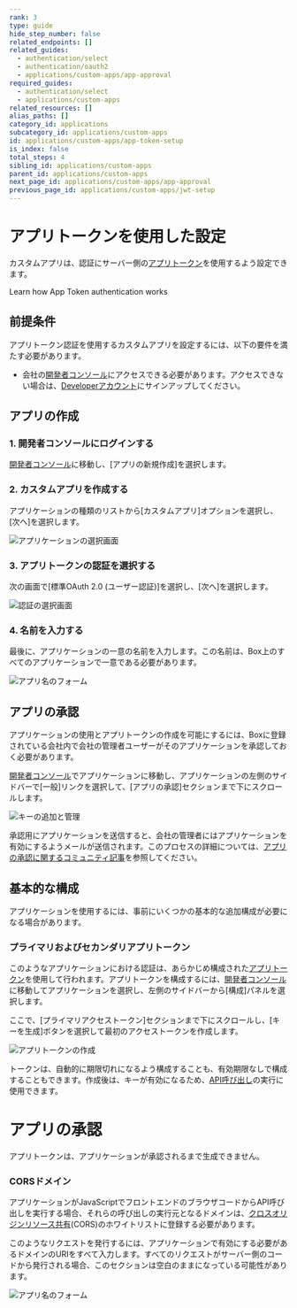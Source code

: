 ```yaml
---
rank: 3
type: guide
hide_step_number: false
related_endpoints: []
related_guides:
  - authentication/select
  - authentication/oauth2
  - applications/custom-apps/app-approval
required_guides:
  - authentication/select
  - applications/custom-apps
related_resources: []
alias_paths: []
category_id: applications
subcategory_id: applications/custom-apps
id: applications/custom-apps/app-token-setup
is_index: false
total_steps: 4
sibling_id: applications/custom-apps
parent_id: applications/custom-apps
next_page_id: applications/custom-apps/app-approval
previous_page_id: applications/custom-apps/jwt-setup
---
```

# アプリトークンを使用した設定

カスタムアプリは、認証にサーバー側の[アプリトークン][app-token]を使用するよう設定できます。

<CTA to="g://authentication/app-token">
Learn how App Token authentication works

</CTA>

## 前提条件

アプリトークン認証を使用するカスタムアプリを設定するには、以下の要件を満たす必要があります。

* 会社の[開発者コンソール][devconsole]にアクセスできる必要があります。アクセスできない場合は、[Developerアカウント][devaccount]にサインアップしてください。

## アプリの作成

### 1. 開発者コンソールにログインする

[開発者コンソール][devconsole]に移動し、\[アプリの新規作成]を選択します。

### 2. カスタムアプリを作成する

アプリケーションの種類のリストから\[カスタムアプリ]オプションを選択し、\[次へ]を選択します。

<ImageFrame border>

![アプリケーションの選択画面](../images/app-types.png)

</ImageFrame>

### 3. アプリトークンの認証を選択する

次の画面で\[標準OAuth 2.0 (ユーザー認証)]を選択し、\[次へ]を選択します。

<ImageFrame border width="400" center>

![認証の選択画面](../images/auth-types-app-tokens.png)

</ImageFrame>

### 4. 名前を入力する

最後に、アプリケーションの一意の名前を入力します。この名前は、Box上のすべてのアプリケーションで一意である必要があります。

<ImageFrame border width="600" center>

![アプリ名のフォーム](../images/app-name.png)

</ImageFrame>

## アプリの承認

アプリケーションの使用とアプリトークンの作成を可能にするには、Boxに登録されている会社内で会社の管理者ユーザーがそのアプリケーションを承認しておく必要があります。

[開発者コンソール][devconsole]でアプリケーションに移動し、アプリケーションの左側のサイドバーで\[一般]リンクを選択して、\[アプリの承認]セクションまで下にスクロールします。

<ImageFrame border width="400" center>

![キーの追加と管理](../images/app-authorization.png)

</ImageFrame>

承認用にアプリケーションを送信すると、会社の管理者にはアプリケーションを有効にするようメールが送信されます。このプロセスの詳細については、[アプリの承認に関するコミュニティ記事][app-auth]を参照してください。

## 基本的な構成

アプリケーションを使用するには、事前にいくつかの基本的な追加構成が必要になる場合があります。

### プライマリおよびセカンダリアプリトークン

このようなアプリケーションにおける認証は、あらかじめ構成された[アプリトークン][app-token]を使用して行われます。アプリトークンを構成するには、[開発者コンソール][devconsole]に移動してアプリケーションを選択し、左側のサイドバーから\[構成]パネルを選択します。

ここで、\[プライマリアクセストークン]セクションまで下にスクロールし、\[キーを生成]ボタンを選択して最初のアクセストークンを作成します。

<ImageFrame border width="600" center>

![アプリトークンの作成](../images/app-generate-key.png)

</ImageFrame>

トークンは、自動的に期限切れになるよう構成することも、有効期限なしで構成することもできます。作成後は、キーが有効になるため、[API呼び出し][api-calls]の実行に使用できます。

<Message warning>

# アプリの承認

アプリトークンは、アプリケーションが承認されるまで生成できません。

</Message>

### CORSドメイン

アプリケーションがJavaScriptでフロントエンドのブラウザコードからAPI呼び出しを実行する場合、それらの呼び出しの実行元となるドメインは、[クロスオリジンリソース共有][cors](CORS)のホワイトリストに登録する必要があります。

このようなリクエストを発行するには、アプリケーションで有効にする必要があるドメインのURIをすべて入力します。すべてのリクエストがサーバー側のコードから発行される場合、このセクションは空白のままになっている可能性があります。

<ImageFrame border>

![アプリ名のフォーム](../images/app-cors.png)

</ImageFrame>

[devconsole]: https://app.box.com/developers/console

[devaccount]: https://account.box.com/signup/n/developer

[devtoken]: g://authentication/access-tokens/developer-tokens

[scopes]: g://api-calls/permissions-and-errors/scopes

[cors]: https://en.wikipedia.org/wiki/Cross-origin_resource_sharing

[app-token]: g://authentication/app-token

[api-calls]: g://api-calls

[app-auth]: https://community.box.com/t5/Managing-Developer-Sandboxes/Authorizing-Apps-in-the-Box-App-Approval-Process/ta-p/77293
